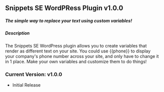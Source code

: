 ## Snippets SE WordPRess Plugin v1.0.0
##### The simple way to replace your text using custom variables!

##### Description
The Snippets SE WordPress plugin allows you to create variables that render as different text on your site. You could use {{phone}} to display your company's phone number across your site, and only have to change it in 1 place. Make your own variables and customize them to do things!

### Current Version: v1.0.0
- Initial Release
